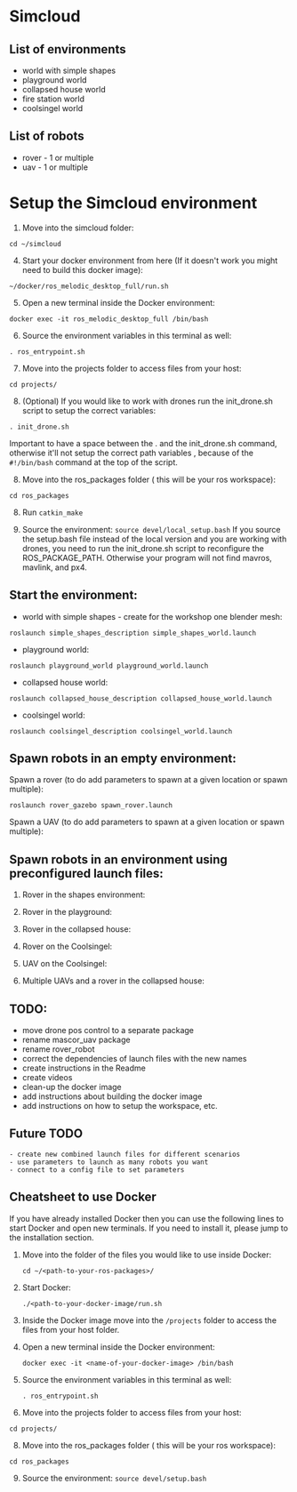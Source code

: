 # Simcloud

## List of environments
* world with simple shapes 
* playground world
* collapsed house world
* fire station world 
* coolsingel world


## List of robots
* rover - 1 or multiple
* uav - 1 or multiple


# Setup the Simcloud environment

1. Move into the simcloud folder:
```
cd ~/simcloud
```

4. Start your docker environment from here (If it doesn't work you might need to build this docker image):
```
~/docker/ros_melodic_desktop_full/run.sh
```

5. Open a new terminal inside the Docker environment:
```
docker exec -it ros_melodic_desktop_full /bin/bash
```

6. Source the environment variables in this terminal as well:
```
. ros_entrypoint.sh
```
7. Move into the projects folder to access files from your host:
```
cd projects/
```

8. (Optional) If you would like to work with drones run the init_drone.sh script to setup the correct variables:
```
. init_drone.sh
```
Important to have a space between the . and the init_drone.sh command, otherwise it'll not setup the correct path variables , because of the `#!/bin/bash` command at the top of the script.


8. Move into the ros_packages folder ( this will be your ros workspace):
```
cd ros_packages
```

8. Run `catkin_make`

9. Source the environment: `source devel/local_setup.bash` If you source the setup.bash file instead of the local version and you are working with drones, you need to run the init_drone.sh script to reconfigure the ROS_PACKAGE_PATH. Otherwise your program will not find mavros, mavlink, and px4.


## Start the environment:
* world with simple shapes - create for the workshop one blender mesh:
```
roslaunch simple_shapes_description simple_shapes_world.launch
```



* playground world:

```
roslaunch playground_world playground_world.launch
```

* collapsed house world:
```
roslaunch collapsed_house_description collapsed_house_world.launch
```


* coolsingel world:
```
roslaunch coolsingel_description coolsingel_world.launch
```



## Spawn robots in an empty environment:

Spawn a rover (to do add parameters to spawn at a given location or spawn multiple):

```
roslaunch rover_gazebo spawn_rover.launch
```

Spawn a UAV (to do add parameters to spawn at a given location or spawn multiple):




## Spawn robots in an environment using preconfigured launch files:

1. Rover in the shapes environment:

2. Rover in the playground:

3. Rover in the collapsed house:

4. Rover on the Coolsingel:

5. UAV on the Coolsingel:

6. Multiple UAVs and a rover in the collapsed house:






## TODO:
 - move drone pos control to a separate package
 - rename mascor_uav package
 - rename rover_robot
 - correct the dependencies of launch files with the new names
 - create instructions in the Readme
 - create videos
 - clean-up the docker image
 - add instructions about building the docker image
 - add instructions on how to setup the workspace, etc.


## Future TODO 
    - create new combined launch files for different scenarios
    - use parameters to launch as many robots you want
    - connect to a config file to set parameters

  


## Cheatsheet to use Docker
If you have already installed Docker then you can use the following lines to start Docker and open new terminals. If you need to install it, please jump to the installation section.
1. Move into the folder of the files you would like to use inside Docker: 
	```
	cd ~/<path-to-your-ros-packages>/
	```
2. Start Docker:
	```
	./<path-to-your-docker-image/run.sh 
	```
3. Inside the Docker image move into the `/projects` folder to access the files from your host folder.
	
4. Open a new terminal inside the Docker environment:

	```
	docker exec -it <name-of-your-docker-image> /bin/bash
	```

5. Source the environment variables in this terminal as well:

	```
	. ros_entrypoint.sh
	```
	
7. Move into the projects folder to access files from your host:
```
cd projects/
```

8. Move into the ros_packages folder ( this will be your ros workspace):
```
cd ros_packages
```

9. Source the environment: `source devel/setup.bash`


